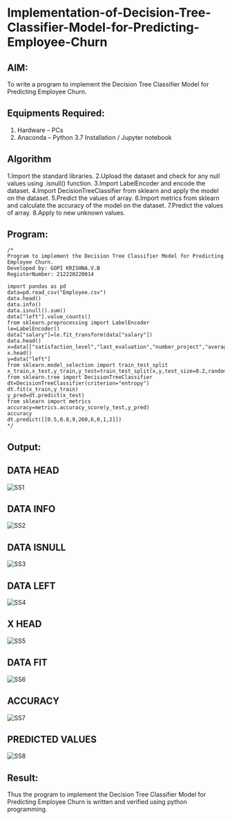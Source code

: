 # Implementation-of-Decision-Tree-Classifier-Model-for-Predicting-Employee-Churn

## AIM:
To write a program to implement the Decision Tree Classifier Model for Predicting Employee Churn.

## Equipments Required:
1. Hardware – PCs
2. Anaconda – Python 3.7 Installation / Jupyter notebook

## Algorithm
1.Import the standard libraries. 
2.Upload the dataset and check for any null values using .isnull() function. 
3.Import LabelEncoder and encode the dataset. 
4.Import DecisionTreeClassifier from sklearn and apply the model on the dataset. 
5.Predict the values of array. 
6.Import metrics from sklearn and calculate the accuracy of the model on the dataset. 
7.Predict the values of array. 
8.Apply to new unknown values.

## Program:
```
/*
Program to implement the Decision Tree Classifier Model for Predicting Employee Churn.
Developed by: GOPI KRISHNA.V.B
RegisterNumber: 212220220014

import pandas as pd
data=pd.read_csv("Employee.csv")
data.head()
data.info()
data.isnull().sum()
data["left"].value_counts()
from sklearn.preprocessing import LabelEncoder
le=LabelEncoder()
data["salary"]=le.fit_transform(data["salary"])
data.head()
x=data[["satisfaction_level","last_evaluation","number_project","average_montly_hours","time_spend_company","Work_accident","promotion_last_5years","salary"]]
x.head()
y=data["left"]
from sklearn.model_selection import train_test_split
x_train,x_test,y_train,y_test=train_test_split(x,y,test_size=0.2,random_state=100)
from sklearn.tree import DecisionTreeClassifier
dt=DecisionTreeClassifier(criterion="entropy")
dt.fit(x_train,y_train)
y_pred=dt.predict(x_test)
from sklearn import metrics   
accuracy=metrics.accuracy_score(y_test,y_pred)
accuracy
dt.predict([[0.5,0.8,9,260,6,0,1,2]])
*/
```

## Output:
## DATA HEAD
![SS1](https://user-images.githubusercontent.com/115924983/200124488-77dbf1c7-6c9b-4fb8-9f0b-b3cb762caedd.png)

## DATA INFO
![SS2](https://user-images.githubusercontent.com/115924983/200124505-b2db3dd5-48e9-41e0-8d47-877ceda29d32.png)

## DATA ISNULL
![SS3](https://user-images.githubusercontent.com/115924983/200124524-691cd13c-a57f-43c5-8f28-bf71c3fe21c9.png)

## DATA LEFT
![SS4](https://user-images.githubusercontent.com/115924983/200124541-49e1d70e-fa4d-43a3-83d6-ce07717a061a.png)

## X HEAD
![SS5](https://user-images.githubusercontent.com/115924983/200124554-37ee7083-8de7-419a-947b-361e2cec703e.png)

## DATA FIT
![SS6](https://user-images.githubusercontent.com/115924983/200124575-fda6203d-da17-4781-b79c-ea4f6b717d4e.png)

## ACCURACY
![SS7](https://user-images.githubusercontent.com/115924983/200124598-d38e91c4-c3a2-4714-98d2-c29bbf82b92b.png)

## PREDICTED VALUES
![SS8](https://user-images.githubusercontent.com/115924983/200124634-33187054-9870-428b-b3af-40aa5e71fc7f.png)



## Result:
Thus the program to implement the  Decision Tree Classifier Model for Predicting Employee Churn is written and verified using python programming.
